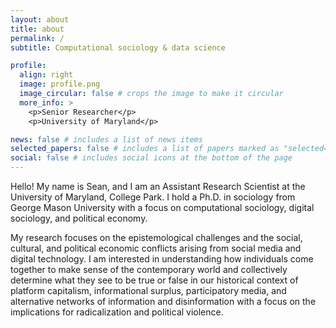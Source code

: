 ```yaml
---
layout: about
title: about
permalink: /
subtitle: Computational sociology & data science

profile:
  align: right
  image: profile.png
  image_circular: false # crops the image to make it circular
  more_info: >
    <p>Senior Researcher</p>
    <p>University of Maryland</p>

news: false # includes a list of news items
selected_papers: false # includes a list of papers marked as "selected={true}"
social: false # includes social icons at the bottom of the page
---
```


Hello! My name is Sean, and I am an Assistant Research Scientist at the University of Maryland, College Park. I hold a Ph.D. in sociology from George Mason University with a focus on computational sociology, digital sociology, and political economy.

My research focuses on the epistemological challenges and the social, cultural, and political economic conflicts arising from social media and digital technology. I am interested in understanding how individuals come together to make sense of the contemporary world and collectively determine what they see to be true or false in our historical context of platform capitalism, informational surplus, participatory media, and alternative networks of information and disinformation with a focus on the implications for radicalization and political violence.
